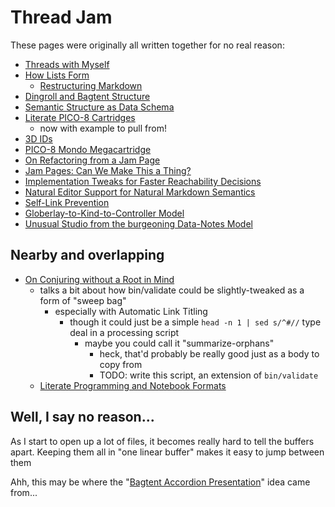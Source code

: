 # Thread Jam

These pages were originally all written together for no real reason:

- [Threads with Myself](fbda6edf-1704-4aef-a7d8-f7fbc5d772bc.md)
- [How Lists Form](0a6f59fb-6b6d-41a8-aa25-372a5e3f9d5e.md)
  - [Restructuring Markdown](4aa4f08c-4d72-4a19-8ede-802c8b7b2783.md)
- [Dingroll and Bagtent Structure](65667a87-1453-4889-84db-ead4893a362e.md)
- [Semantic Structure as Data Schema](0898922f-a3a5-4085-aae1-021121325339.md)
- [Literate PICO-8 Cartridges](e663ebdf-bb5e-48ee-aaec-9b28df8f96aa.md)
  - now with example to pull from!
- [3D IDs](7aa362c2-fa5e-4665-a323-6ef2ab48845e.md)
- [PICO-8 Mondo Megacartridge](8f3dadd5-3eae-4140-a030-a17639f2a7af.md)
- [On Refactoring from a Jam Page](93e2f0f9-c3f5-4eb1-a5dc-a1ebfac86974.md)
- [Jam Pages: Can We Make This a Thing?](56e27f4d-bc06-432c-8490-bf98d4125d6b.md)
- [Implementation Tweaks for Faster Reachability Decisions](8a0b5ccb-b8dc-4120-a781-da9611cc090c.md)
- [Natural Editor Support for Natural Markdown Semantics](56f37221-8f34-465b-94ce-dc8d461f9008.md)
- [Self-Link Prevention](1aee6eff-db88-4c67-8c56-f60818abb0d9.md)
- [Globerlay-to-Kind-to-Controller Model](24f28e5c-8828-4356-afe7-8c628738547b.md)
- [Unusual Studio from the burgeoning Data-Notes Model](26e3cec6-b9ab-41af-824e-3067b27ff97e.md)

## Nearby and overlapping

- [On Conjuring without a Root in Mind](83050367-0c81-42db-aee4-b3f8dae9d8f8.md)
  - talks a bit about how bin/validate could be slightly-tweaked as a form of "sweep bag"
    - especially with Automatic Link Titling
      - though it could just be a simple `head -n 1 | sed s/^#//` type deal in a processing script
        - maybe you could call it "summarize-orphans"
          - heck, that'd probably be really good just as a body to copy from
          - TODO: write this script, an extension of `bin/validate`
  - [Literate Programming and Notebook Formats](1c6def61-2252-45a9-a15f-a42f5b33b3e6.md)

## Well, I say no reason...

As I start to open up a lot of files, it becomes really hard to tell the buffers apart. Keeping them all in "one linear buffer" makes it easy to jump between them

Ahh, this may be where the "[Bagtent Accordion Presentation](a8e3a3e4-a5d3-4407-8cd7-fd1d7df02bd7.md)" idea came from...
